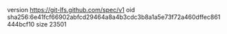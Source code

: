 version https://git-lfs.github.com/spec/v1
oid sha256:6e41fcf66902abfcd29464a8a4b3cdc3b8a1a5e73f72a460dffec861444bcf10
size 23501
